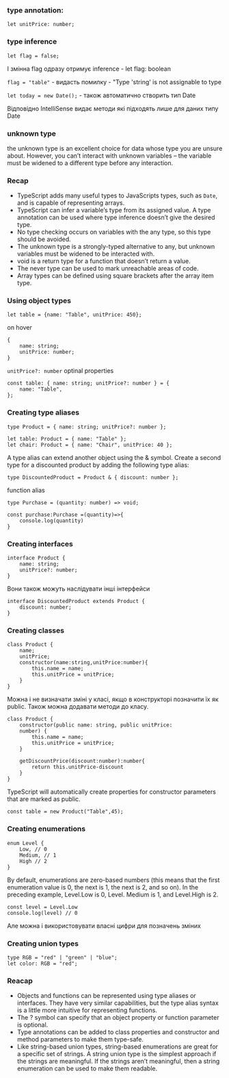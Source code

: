 ### type annotation:

`let unitPrice: number;`

### type inference

```
let flag = false;
```

І змінна flag одразу отримує inference - let flag: boolean

`flag = "table"` - видасть помилку - "Type 'string' is not assignable to type

`let today = new Date();` - також автоматично створить тип Date

Відповідно IntelliSense видає методи які підходять лише для даних типу Date

### unknown type

the unknown type is an excellent choice for data whose type you are unsure about.
However, you can’t interact with unknown variables – the variable must be widened to a different type before any interaction.

### Recap

-   TypeScript adds many useful types to JavaScripts types, such as `Date`, and is capable of representing arrays.
-   TypeScript can infer a variable’s type from its assigned value. A type annotation can be used where type inference doesn’t give the desired type.
-   No type checking occurs on variables with the any type, so this type should be avoided.
-   The unknown type is a strongly-typed alternative to any, but unknown variables must be widened to be interacted with.
-   void is a return type for a function that doesn’t return a value.
-   The never type can be used to mark unreachable areas of code.
-   Array types can be defined using square brackets after the array item type.

### Using object types

```
let table = {name: "Table", unitPrice: 450};
```

on hover

```
{
    name: string;
    unitPrice: number;
}
```

`unitPrice?: number` optinal properties

```
const table: { name: string; unitPrice?: number } = {
    name: "Table",
};
```

### Creating type aliases

```
type Product = { name: string; unitPrice?: number };

let table: Product = { name: "Table" };
let chair: Product = { name: "Chair", unitPrice: 40 };
```

A type alias can extend another object using the & symbol. Create a second type for a discounted product by adding the following type alias:

```
type DiscountedProduct = Product & { discount: number };
```

function alias

```
type Purchase = (quantity: number) => void;
```

```
const purchase:Purchase =(quantity)=>{
    console.log(quantity)
}
```

### Creating interfaces

```
interface Product {
    name: string;
    unitPrice?: number;
}
```

Вони також можуть наслідувати інші інтерфейси

```
interface DiscountedProduct extends Product {
    discount: number;
}
```

### Creating classes

```
class Product {
    name;
    unitPrice;
    constructor(name:string,unitPrice:number){
        this.name = name;
        this.unitPrice = unitPrice;
    }
}
```

Можна і не визначати зміні у класі, якщо в конструкторі позначити їх як public. Також можна додавати методи до класу.

```
class Product {
    constructor(public name: string, public unitPrice:
    number) {
        this.name = name;
        this.unitPrice = unitPrice;
    }

    getDiscountPrice(discount:number):number{
        return this.unitPrice-discount
    }
}
```

TypeScript will automatically create properties for constructor parameters that are marked as public.

```
const table = new Product("Table",45);

```

### Creating enumerations

```
enum Level {
    Low, // 0
    Medium, // 1
    High // 2
}
```

By default, enumerations are zero-based numbers (this means that the first enumeration value is 0, the next is 1, the next is 2, and so on). In the preceding example, Level.Low is 0, Level. Medium is 1, and Level.High is 2.

```
const level = Level.Low
console.log(level) // 0
```

Але можна і використовувати власні цифри для позначень зміних

### Creating union types

```
type RGB = "red" | "green" | "blue";
let color: RGB = "red";
```

### Reacap

-   Objects and functions can be represented using type aliases or interfaces. They have very similar capabilities, but the type alias syntax is a little more intuitive for representing functions.
-   The ? symbol can specify that an object property or function parameter is optional.
-   Type annotations can be added to class properties and constructor and method parameters to make them type-safe.
-   Like string-based union types, string-based enumerations are great for a specific set of strings. A string union type is the simplest approach if the strings are meaningful. If the strings aren’t meaningful, then a string enumeration can be used to make them readable.
